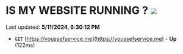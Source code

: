 # IS MY WEBSITE RUNNING ? [![](https://img.shields.io/static/v1?label=Sponsor&message=%E2%9D%A4&logo=GitHub&color=%23fe8e86)](https://github.com/sponsors/<username>)

Last updated: **5/11/2024, 6:30:12 PM**

- `GET` [https://youssefservice.me](https://youssefservice.me) - **Up** (122ms)
